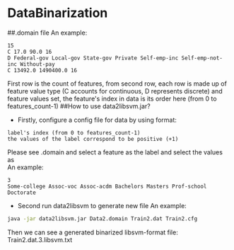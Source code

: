 # DataBinarization
##.domain file
An example:
```
15
C 17.0 90.0 16
D Federal-gov Local-gov State-gov Private Self-emp-inc Self-emp-not-inc Without-pay
C 13492.0 1490400.0 16
```
First row is the count of features, from second row, each row is made up of feature value type (C accounts for continuous, D represents discrete) and feature values set, the feature's index in data is its order here (from 0 to features_count-1)
##How to use data2libsvm.jar?
- Firstly, configure a config file for data by using format:
```
label's index (from 0 to features_count-1)
the values of the label correspond to be positive (+1)
```
Please see .domain and select a feature as the label and select the values as  
An example:
```
3
Some-college Assoc-voc Assoc-acdm Bachelors Masters Prof-school Doctorate
```
- Second run data2libsvm to generate new file
An example:
```bash
java -jar data2libsvm.jar Data2.domain Train2.dat Train2.cfg
```
Then we can see a generated binarized libsvm-format file: Train2.dat.3.libsvm.txt

